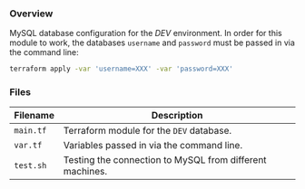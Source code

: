 ### Overview

MySQL database configuration for the *DEV* environment.  In order for this module to work, the databases
`username` and `password` must be passed in via the command line:

```bash
terraform apply -var 'username=XXX' -var 'password=XXX'
```

### Files

| Filename            | Description                                                                                  |
|---------------------|----------------------------------------------------------------------------------------------|
| `main.tf`           | Terraform module for the `DEV` database.                                                     |
| `var.tf`            | Variables passed in via the command line.                                                    |
| `test.sh`           | Testing the connection to MySQL from different machines.                                     |